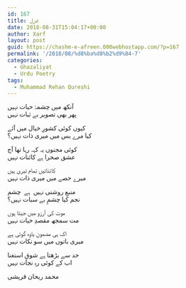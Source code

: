 ```yaml
---
id: 167
title: غزل
date: 2018-08-31T15:04:17+00:00
author: Xarf
layout: post
guid: https://chashm-e-afreen.000webhostapp.com/?p=167
permalink: '/2018/08/%d8%ba%d8%b2%d9%84-7'
categories:
  - Ghazaliyat
  - Urdu Poetry
tags:
  - Muhammad Rehan Qureshi
---
```

<span style="font-family: nastaliq;">آنکھ میں چشمۂ حیات نہیں</span>  
<span style="font-family: nastaliq;">پھر بھی تصویر بے ثبات نہیں</span>

<span style="font-family: nastaliq;">کیوں کوئی کشورِ خیال میں آئے</span>  
<span style="font-family: nastaliq;">کیا مرے بس میں میری ذات نہیں؟</span>

<span style="font-family: nastaliq;">کوئی مجنوں یہ کہہ رہا تھا آج</span>  
<span style="font-family: nastaliq;">عشق صحرا ہے کائنات نہیں</span>

<span style="font-family: nastaliq;">کائناتیں تمام تیری ہیں</span>  
<span style="font-family: nastaliq;">میرے حصے میں میری ذات نہیں</span>

<span style="font-family: nastaliq;">منبعِ روشنی نہیں  ہے  چشم</span>  
<span style="font-family: nastaliq;">نجم کیا چشمِ بے سبات نہیں؟</span>

<span style="font-family: nastaliq;">موت کی آرزو میں جیتا ہوں</span>  
<span style="font-family: nastaliq;">مت سمجھ مقصدِ حیات نہیں</span>

<span style="font-family: nastaliq;">اک ہی مضمونِ یاوہ گوئی ہے</span>  
<span style="font-family: nastaliq;">میری باتوں میں سو نکات نہیں</span>

<span style="font-family: nastaliq;">حد سے بڑھتا ہے شوقِ استغنا</span>  
<span style="font-family: nastaliq;">اب کے کوئی رہِ نجات نہیں</span>

<span style="font-family: nastaliq;">محمد ریحان قریشی</span>